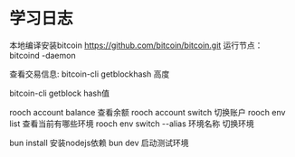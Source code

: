 # 学习日志
本地编译安装bitcoin https://github.com/bitcoin/bitcoin.git
运行节点：
bitcoind -daemon

查看交易信息:
bitcoin-cli getblockhash 高度

bitcoin-cli getblock hash值

rooch account balance 查看余额
rooch account switch 切换账户
rooch env list 查看当前有哪些环境
rooch env switch --alias 环境名称 切换环境

bun install 安装nodejs依赖
bun dev 启动测试环境

